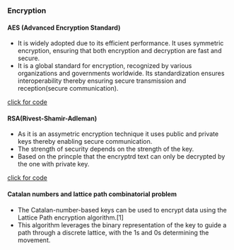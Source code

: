 ### Encryption

#### AES (Advanced Encryption Standard)

- It is widely adopted due to its efficient performance. It uses symmetric encryption, ensuring that both encryption and decryption are fast and secure.
- It is a global standard for encryption, recognized by various organizations and governments worldwide. Its standardization ensures interoperability thereby ensuring secure transmission and reception(secure communication).

[click for code](../codes/AES.md)

#### RSA(Rivest-Shamir-Adleman)

- As it is an assymetric encryption technique it uses public and private keys thereby enabling secure communication.
- The strength of security depends on the strength of the key.
- Based on the princple that the encryptrd text can only be decrypted by the one with private key.

[click for code](../codes/RSA.md)

#### Catalan numbers and lattice path combinatorial problem

- The Catalan-number-based keys can be used to encrypt data using the Lattice Path encryption algorithm.[1]
- This algorithm leverages the binary representation of the key to guide a path through a discrete lattice, with the 1s and 0s determining the movement.

